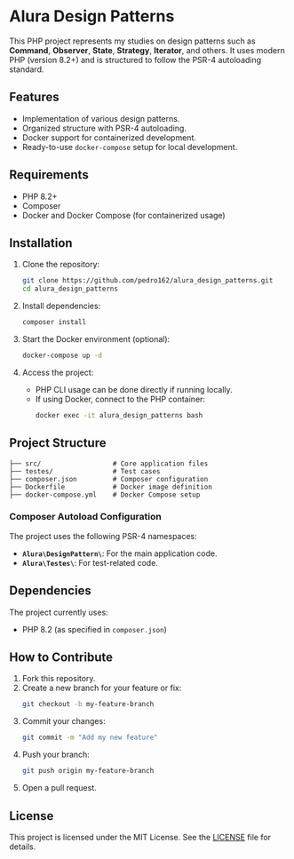 # Alura Design Patterns

This PHP project represents my studies on design patterns such as **Command**, **Observer**, **State**, **Strategy**, **Iterator**, and others. It uses modern PHP (version 8.2+) and is structured to follow the PSR-4 autoloading standard.

## Features

- Implementation of various design patterns.
- Organized structure with PSR-4 autoloading.
- Docker support for containerized development.
- Ready-to-use `docker-compose` setup for local development.

## Requirements

- PHP 8.2+
- Composer
- Docker and Docker Compose (for containerized usage)

## Installation

1. Clone the repository:
   ```bash
   git clone https://github.com/pedro162/alura_design_patterns.git
   cd alura_design_patterns
   ```
2. Install dependencies:

   ```bash
   composer install
   ```

3. Start the Docker environment (optional):

   ```bash
   docker-compose up -d
   ```

4. Access the project:
   - PHP CLI usage can be done directly if running locally.
   - If using Docker, connect to the PHP container:
     ```bash
     docker exec -it alura_design_patterns bash
     ```

## Project Structure

```
├── src/                  # Core application files
├── testes/               # Test cases
├── composer.json         # Composer configuration
├── Dockerfile            # Docker image definition
├── docker-compose.yml    # Docker Compose setup
```

### Composer Autoload Configuration

The project uses the following PSR-4 namespaces:

- **`Alura\DesignPattern\`**: For the main application code.
- **`Alura\Testes\`**: For test-related code.

## Dependencies

The project currently uses:

- PHP 8.2 (as specified in `composer.json`)

## How to Contribute

1. Fork this repository.
2. Create a new branch for your feature or fix:
   ```bash
   git checkout -b my-feature-branch
   ```
3. Commit your changes:
   ```bash
   git commit -m "Add my new feature"
   ```
4. Push your branch:
   ```bash
   git push origin my-feature-branch
   ```
5. Open a pull request.

## License

This project is licensed under the MIT License. See the [LICENSE](LICENSE) file for details.
